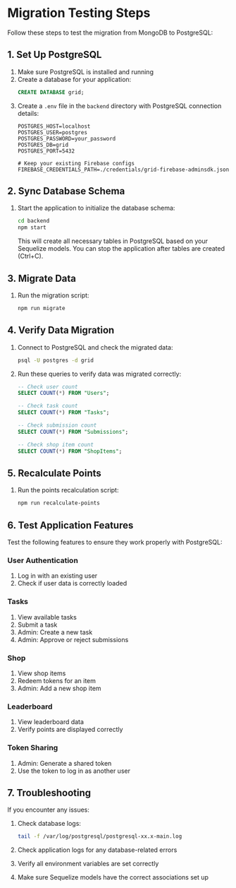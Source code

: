# Migration Testing Steps

Follow these steps to test the migration from MongoDB to PostgreSQL:

## 1. Set Up PostgreSQL

1. Make sure PostgreSQL is installed and running
2. Create a database for your application:
   ```sql
   CREATE DATABASE grid;
   ```
3. Create a `.env` file in the `backend` directory with PostgreSQL connection details:
   ```
   POSTGRES_HOST=localhost
   POSTGRES_USER=postgres
   POSTGRES_PASSWORD=your_password
   POSTGRES_DB=grid
   POSTGRES_PORT=5432
   
   # Keep your existing Firebase configs
   FIREBASE_CREDENTIALS_PATH=./credentials/grid-firebase-adminsdk.json
   ```

## 2. Sync Database Schema

1. Start the application to initialize the database schema:
   ```bash
   cd backend
   npm start
   ```
   This will create all necessary tables in PostgreSQL based on your Sequelize models.
   You can stop the application after tables are created (Ctrl+C).

## 3. Migrate Data

1. Run the migration script:
   ```bash
   npm run migrate
   ```

## 4. Verify Data Migration

1. Connect to PostgreSQL and check the migrated data:
   ```bash
   psql -U postgres -d grid
   ```
   
2. Run these queries to verify data was migrated correctly:
   ```sql
   -- Check user count
   SELECT COUNT(*) FROM "Users";
   
   -- Check task count
   SELECT COUNT(*) FROM "Tasks";
   
   -- Check submission count
   SELECT COUNT(*) FROM "Submissions";
   
   -- Check shop item count
   SELECT COUNT(*) FROM "ShopItems";
   ```

## 5. Recalculate Points

1. Run the points recalculation script:
   ```bash
   npm run recalculate-points
   ```

## 6. Test Application Features

Test the following features to ensure they work properly with PostgreSQL:

### User Authentication
1. Log in with an existing user
2. Check if user data is correctly loaded

### Tasks
1. View available tasks
2. Submit a task
3. Admin: Create a new task
4. Admin: Approve or reject submissions

### Shop
1. View shop items
2. Redeem tokens for an item
3. Admin: Add a new shop item

### Leaderboard
1. View leaderboard data
2. Verify points are displayed correctly

### Token Sharing
1. Admin: Generate a shared token
2. Use the token to log in as another user

## 7. Troubleshooting

If you encounter any issues:

1. Check database logs:
   ```bash
   tail -f /var/log/postgresql/postgresql-xx.x-main.log
   ```

2. Check application logs for any database-related errors

3. Verify all environment variables are set correctly

4. Make sure Sequelize models have the correct associations set up
